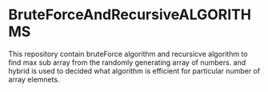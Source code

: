 # BruteForceAndRecursiveALGORITHMS
This repository contain bruteForce algorithm and recursicve algorithm
to find max sub array from the randomly generating array of numbers.
and hybrid is used to decided what algorithm is efficient 
for particular number of array elemnets.
